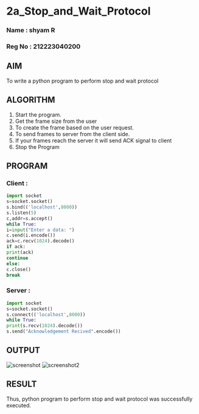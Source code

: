 # 2a_Stop_and_Wait_Protocol
### Name : shyam R
### Reg No : 212223040200
## AIM 
To write a python program to perform stop and wait protocol
## ALGORITHM
1. Start the program.
2. Get the frame size from the user
3. To create the frame based on the user request.
4. To send frames to server from the client side.
5. If your frames reach the server it will send ACK signal to client
6. Stop the Program
## PROGRAM
### Client :
```python
import socket
s=socket.socket()
s.bind(('localhost',8000))
s.listen(5)
c,addr=s.accept()
while True:
i=input("Enter a data: ")
c.send(i.encode())
ack=c.recv(1024).decode()
if ack:
print(ack)
continue
else:
c.close()
break
```
### Server : 
```python
import socket
s=socket.socket()
s.connect(('localhost',8000))
while True:
print(s.recv(1024).decode())
s.send("Acknowledgement Recived".encode())

```
## OUTPUT
![screenshot](https://github.com/user-attachments/assets/08731948-2e84-4b94-8ecc-2af7fe0994d6)
![screenshot2](https://github.com/user-attachments/assets/516318ad-bdca-4468-8fb7-72273b5b3662)

## RESULT
Thus, python program to perform stop and wait protocol was successfully executed.
